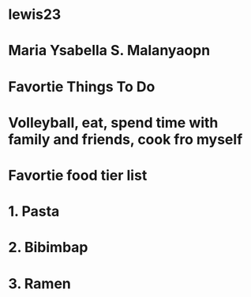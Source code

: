 # lewis23
# Maria Ysabella S. Malanyaopn

# Favortie Things To Do
# Volleyball, eat, spend time with family and friends, cook fro myself
# Favortie food tier list
# 1. Pasta
# 2. Bibimbap
# 3. Ramen








